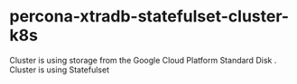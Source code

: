 # percona-xtradb-statefulset-cluster-k8s
Cluster is using storage from the Google Cloud Platform Standard Disk . Cluster is using Statefulset 
